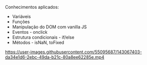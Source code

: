 Conhecimentos aplicados:

* Variáveis
* Funções
* Manipulação do DOM com vanilla JS
* Eventos - onclick
* Estrutura condicionais - if/else
* Métodos - isNaN, toFixed


https://user-images.githubusercontent.com/55095687/143067403-da34e1d6-2ebc-49da-b21c-80a8ee62285e.mp4

